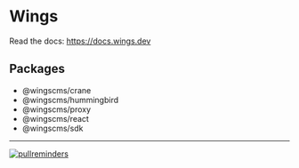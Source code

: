 # Wings

Read the docs: https://docs.wings.dev


## Packages

- @wingscms/crane
- @wingscms/hummingbird
- @wingscms/proxy
- @wingscms/react
- @wingscms/sdk

---
[![pullreminders](https://pullreminders.com/badge.svg)](https://pullreminders.com?ref=badge)
